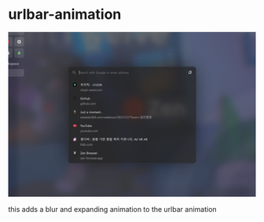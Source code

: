 # urlbar-animation

![Preview](./example.png)

this adds a blur and expanding animation to the urlbar animation
